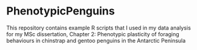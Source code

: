 # PhenotypicPenguins
This repository contains example R scripts that I used in my data analysis for my MSc dissertation, Chapter 2: Phenotypic plasticity of foraging behaviours in chinstrap and gentoo penguins in the Antarctic Peninsula
